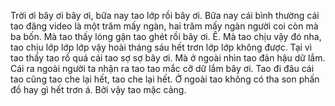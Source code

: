 Trời ơi bây ơi bây ơi, bữa nay tao lớp rồi bây ơi. Bữa nay cái bình thường cái tao đăng video là một trăm mấy ngàn, hai trăm mấy ngàn người coi còn mà ba bốn. Mà tao thấy lóng gận tao ghét rồi bây ơi. Ê. Mà tao chịu vậy đó nha, tao chịu lớp lớp lớp vậy hoài tháng sáu hết trơn lớp lớp không được. Tại vì tao thấy tao rồ quá cái tao sợ sợ bây ơi. Mà ở ngoài nhìn tao đản hậu dữ lắm. Cái ra ngoài người ta nhận ra tao tao mắc cỡ dữ lắm bây ơi. Tao đi đâu cái tao cũng tao che lại hết, tao che lại hết. Ở ngoài tao không có tha son phấn đồ hay gì hết trơn á. Bởi vậy tao mặc cảng.